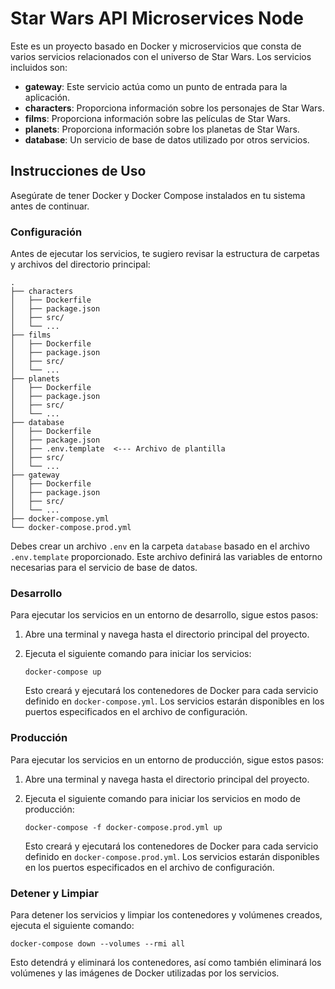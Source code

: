 # Star Wars API Microservices Node

Este es un proyecto basado en Docker y microservicios que consta de varios servicios relacionados con el universo de Star Wars. Los servicios incluidos son:

- **gateway**: Este servicio actúa como un punto de entrada para la aplicación.
- **characters**: Proporciona información sobre los personajes de Star Wars.
- **films**: Proporciona información sobre las películas de Star Wars.
- **planets**: Proporciona información sobre los planetas de Star Wars.
- **database**: Un servicio de base de datos utilizado por otros servicios.

## Instrucciones de Uso

Asegúrate de tener Docker y Docker Compose instalados en tu sistema antes de continuar.

### Configuración

Antes de ejecutar los servicios, te sugiero revisar la estructura de carpetas y archivos del directorio principal:

```
.
├── characters
│   ├── Dockerfile
│   ├── package.json
│   ├── src/
│   └── ...
├── films
│   ├── Dockerfile
│   ├── package.json
│   ├── src/
│   └── ...
├── planets
│   ├── Dockerfile
│   ├── package.json
│   ├── src/
│   └── ...
├── database
│   ├── Dockerfile
│   ├── package.json
│   ├── .env.template  <--- Archivo de plantilla
│   ├── src/
│   └── ...
├── gateway
│   ├── Dockerfile
│   ├── package.json
│   ├── src/
│   └── ...
├── docker-compose.yml
└── docker-compose.prod.yml
```

Debes crear un archivo `.env` en la carpeta `database` basado en el archivo `.env.template` proporcionado. Este archivo definirá las variables de entorno necesarias para el servicio de base de datos.

### Desarrollo

Para ejecutar los servicios en un entorno de desarrollo, sigue estos pasos:

1. Abre una terminal y navega hasta el directorio principal del proyecto.

2. Ejecuta el siguiente comando para iniciar los servicios:

   ```shell
   docker-compose up
   ```

   Esto creará y ejecutará los contenedores de Docker para cada servicio definido en `docker-compose.yml`. Los servicios estarán disponibles en los puertos especificados en el archivo de configuración.

### Producción

Para ejecutar los servicios en un entorno de producción, sigue estos pasos:

1. Abre una terminal y navega hasta el directorio principal del proyecto.

2. Ejecuta el siguiente comando para iniciar los servicios en modo de producción:

   ```shell
   docker-compose -f docker-compose.prod.yml up
   ```

   Esto creará y ejecutará los contenedores de Docker para cada servicio definido en `docker-compose.prod.yml`. Los servicios estarán disponibles en los puertos especificados en el archivo de configuración.

### Detener y Limpiar

Para detener los servicios y limpiar los contenedores y volúmenes creados, ejecuta el siguiente comando:

```shell
docker-compose down --volumes --rmi all
```

Esto detendrá y eliminará los contenedores, así como también eliminará los volúmenes y las imágenes de Docker utilizadas por los servicios.
